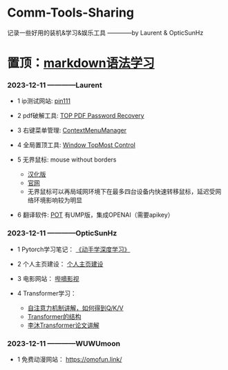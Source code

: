 # Comm-Tools-Sharing

记录一些好用的装机&学习&娱乐工具  ————by Laurent & OpticSunHz

#  置顶：[markdown语法学习](https://markdown.com.cn/basic-syntax/)

### 2023-12-11  ————Laurent

+ 1 ip测试网站:  [pin111](http://ip111.cn/)

+ 2 pdf破解工具:  [TOP PDF Password Recovery](https://www.zdfans.com/html/44778.html)

+ 3 右键菜单管理:  [ContextMenuManager](https://github.com/BluePointLilac/ContextMenuManager.git)

+ 4 全局置顶工具:  [Window TopMost Control](https://www.sordum.org/9182/window-topmost-control-v1-3/)

+ 5 无界鼠标:  mouse without borders
  + [汉化版](https://www.crsky.com/soft/311359.html)
  + [官网](https://www.microsoft.com/en-us/download/details.aspx?id=35460)
  + 无界鼠标可以再局域网环境下在最多四台设备内快速转移鼠标，延迟受网络环境影响较为明显

+ 6 翻译软件:  [POT](https://pot-app.com/) 有UMP版，集成OPENAI（需要apikey）

### 2023-12-11  ————OpticSunHz

+ 1 Pytorch学习笔记： [《动手学深度学习》](https://tangshusen.me/Dive-into-DL-PyTorch/#/)  

+ 2 个人主页建设： [个人主页建设](https://zhuanlan.zhihu.com/p/648447844)  

+ 3 电影网站： [哔嘀影视](https://www.bdys10.com/?ref=toolsdar.com)

+ 4 Transformer学习：
  + [自注意力机制讲解，如何得到Q/K/V](https://www.zhihu.com/tardis/zm/art/414084879?source_id=1005)
  + [Transformer的结构](https://zhuanlan.zhihu.com/p/338817680)
  + [李沐Transformer论文讲解](https://www.bilibili.com/video/BV1pu411o7BE/?spm_id_from=333.999.0.0)

### 2023-12-11  ————WUWUmoon

+ 1 免费动漫网站： https://omofun.link/

